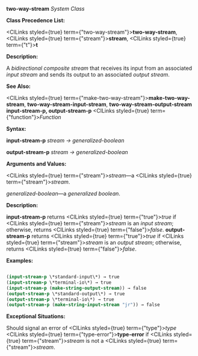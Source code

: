 **two-way-stream** *System Class* 



**Class Precedence List:** 



<ClLinks styled={true} term={"two-way-stream"}><b>two-way-stream</b></ClLinks>, <ClLinks styled={true} term={"stream"}><b>stream</b></ClLinks>, <ClLinks styled={true} term={"t"}><b>t</b></ClLinks> 



**Description:** 



A *bidirectional composite stream* that receives its input from an associated *input stream* and sends its output to an associated *output stream*. 



**See Also:** 



<ClLinks styled={true} term={"make-two-way-stream"}><b>make-two-way-stream</b></ClLinks>, **two-way-stream-input-stream**, **two-way-stream-output-stream input-stream-p, output-stream-p** <ClLinks styled={true} term={"function"}><i>Function</i></ClLinks> 



**Syntax:** 



**input-stream-p** *stream → generalized-boolean* 



**output-stream-p** *stream → generalized-boolean* 



**Arguments and Values:** 



<ClLinks styled={true} term={"stream"}><i>stream</i></ClLinks>—a <ClLinks styled={true} term={"stream"}><i>stream</i></ClLinks>. 



*generalized-boolean*—a *generalized boolean*. 



**Description:** 



**input-stream-p** returns <ClLinks styled={true} term={"true"}><i>true</i></ClLinks> if <ClLinks styled={true} term={"stream"}><i>stream</i></ClLinks> is an *input stream*; otherwise, returns <ClLinks styled={true} term={"false"}><i>false</i></ClLinks>. **output-stream-p** returns <ClLinks styled={true} term={"true"}><i>true</i></ClLinks> if <ClLinks styled={true} term={"stream"}><i>stream</i></ClLinks> is an *output stream*; otherwise, returns <ClLinks styled={true} term={"false"}><i>false</i></ClLinks>. 

**Examples:**
```lisp

(input-stream-p \*standard-input\*) → true 
(input-stream-p \*terminal-io\*) → true 
(input-stream-p (make-string-output-stream)) → false 
(output-stream-p \*standard-output\*) → true 
(output-stream-p \*terminal-io\*) → true 
(output-stream-p (make-string-input-stream "jr")) → false 

```
**Exceptional Situations:** 



Should signal an error of <ClLinks styled={true} term={"type"}><i>type</i></ClLinks> <ClLinks styled={true} term={"type-error"}><b>type-error</b></ClLinks> if <ClLinks styled={true} term={"stream"}><i>stream</i></ClLinks> is not a <ClLinks styled={true} term={"stream"}><i>stream</i></ClLinks>. 







 



 




